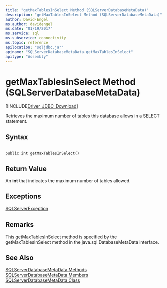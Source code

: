 ```yaml
---
title: "getMaxTablesInSelect Method (SQLServerDatabaseMetaData)"
description: "getMaxTablesInSelect Method (SQLServerDatabaseMetaData)"
author: David-Engel
ms.author: davidengel
ms.date: "01/19/2017"
ms.service: sql
ms.subservice: connectivity
ms.topic: reference
apilocation: "sqljdbc.jar"
apiname: "SQLServerDatabaseMetaData.getMaxTablesInSelect"
apitype: "Assembly"
---
```

# getMaxTablesInSelect Method (SQLServerDatabaseMetaData)
[!INCLUDE[Driver_JDBC_Download](../../../includes/driver_jdbc_download.md)]

  Retrieves the maximum number of tables this database allows in a SELECT statement.  
  
## Syntax  
  
```  
  
public int getMaxTablesInSelect()  
```  
  
## Return Value  
 An **int** that indicates the maximum number of tables allowed.  
  
## Exceptions  
 [SQLServerException](../../../connect/jdbc/reference/sqlserverexception-class.md)  
  
## Remarks  
 This getMaxTablesInSelect method is specified by the getMaxTablesInSelect method in the java.sql.DatabaseMetaData interface.  
  
## See Also  
 [SQLServerDatabaseMetaData Methods](../../../connect/jdbc/reference/sqlserverdatabasemetadata-methods.md)   
 [SQLServerDatabaseMetaData Members](../../../connect/jdbc/reference/sqlserverdatabasemetadata-members.md)   
 [SQLServerDatabaseMetaData Class](../../../connect/jdbc/reference/sqlserverdatabasemetadata-class.md)  
  
  
